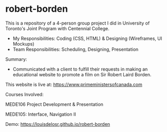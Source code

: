 # robert-borden

This is a repository of a 4-person group project I did in University of Toronto's Joint Program with Centennial College.

- My Responsibilities: Coding (CSS, HTML) & Designing (Wireframes, UI Mockups)
- Team Responsibilities: Scheduling, Designing, Presentation

Summary:
- Communicated with a client to fulfill their requests in making an educational website to promote a film on Sir Robert Laird Borden.

This website is live at: https://www.primeministersofcanada.com

Courses Involved: 

MEDE106 Project Development & Presentation

MEDE105: Interface, Navigation II

Demo: https://louisdelosr.github.io/robert-borden
